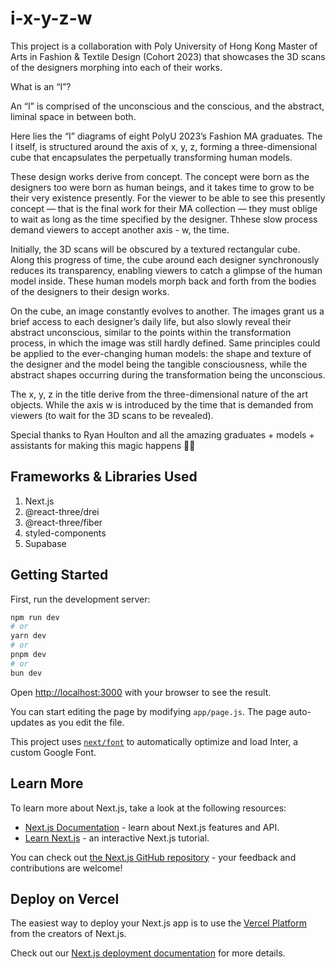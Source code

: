 # i-x-y-z-w

This project is a collaboration with Poly University of Hong Kong Master of Arts in Fashion & Textile Design (Cohort 2023) that showcases the 3D scans of the designers morphing into each of their works.

What is an “I”?

An “I” is comprised of the unconscious and the conscious, and the abstract, liminal space in between both.

Here lies the “I” diagrams of eight PolyU 2023’s Fashion MA graduates. The I itself, is structured around the axis of x, y, z, forming a three-dimensional cube that encapsulates the perpetually transforming human models.

These design works derive from concept. The concept were born as the designers too were born as human beings, and it takes time to grow to be their very existence presently. For the viewer to be able to see this presently concept — that is the final work for their MA collection — they must oblige to wait as long as the time specified by the designer. Thhese slow process demand viewers to accept another axis - w, the time.

Initially, the 3D scans will be obscured by a textured rectangular cube. Along this progress of time, the cube around each designer synchronously reduces its transparency, enabling viewers to catch a glimpse of the human model inside. These human models morph back and forth from the bodies of the designers to their design works.

On the cube, an image constantly evolves to another. The images grant us a brief access to each designer’s daily life, but also slowly reveal their abstract unconscious, similar to the points within the transformation process, in which the image was still hardly defined. Same principles could be applied to the ever-changing human models: the shape and texture of the designer and the model being the tangible consciousness, while the abstract shapes occurring during the transformation being the unconscious.

The x, y, z in the title derive from the three-dimensional nature of the art objects. While the axis w is introduced by the time that is demanded from viewers (to wait for the 3D scans to be revealed).

Special thanks to Ryan Houlton and all the amazing graduates + models + assistants for making this magic happens 🦾🦿

## Frameworks & Libraries Used
1. Next.js
2. @react-three/drei
3. @react-three/fiber
4. styled-components
5. Supabase

## Getting Started

First, run the development server:

```bash
npm run dev
# or
yarn dev
# or
pnpm dev
# or
bun dev
```

Open [http://localhost:3000](http://localhost:3000) with your browser to see the result.

You can start editing the page by modifying `app/page.js`. The page auto-updates as you edit the file.

This project uses [`next/font`](https://nextjs.org/docs/basic-features/font-optimization) to automatically optimize and load Inter, a custom Google Font.

## Learn More

To learn more about Next.js, take a look at the following resources:

- [Next.js Documentation](https://nextjs.org/docs) - learn about Next.js features and API.
- [Learn Next.js](https://nextjs.org/learn) - an interactive Next.js tutorial.

You can check out [the Next.js GitHub repository](https://github.com/vercel/next.js/) - your feedback and contributions are welcome!

## Deploy on Vercel

The easiest way to deploy your Next.js app is to use the [Vercel Platform](https://vercel.com/new?utm_medium=default-template&filter=next.js&utm_source=create-next-app&utm_campaign=create-next-app-readme) from the creators of Next.js.

Check out our [Next.js deployment documentation](https://nextjs.org/docs/deployment) for more details.
